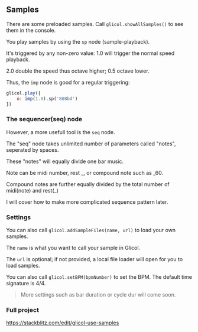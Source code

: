 ## Samples

There are some preloaded samples. Call `glicol.showAllSamples()` to see them in the console.

You play samples by using the `sp` node (sample-playback).

It's triggered by any non-zero value: 1.0 will trigger the normal speed playback. 

2.0 double the speed thus octave higher; 0.5 octave lower.

Thus, the `imp` node is good for a regular triggering:

```js
glicol.play({
    o: imp(1.0).sp('808bd')
})
```

### The sequencer(seq) node

However, a more usefull tool is the `seq` node.

The "seq" node takes unlimited number of parameters called "notes", seperated by spaces.

These "notes" will equally divide one bar music.

Note can be midi number, rest _, or compound note such as _60.

Compound notes are further equally divided by the total number of midi(note) and rest(_)

I will cover how to make more complicated sequence pattern later.

### Settings

You can also call `glicol.addSampleFiles(name, url)` to load your own samples.

The `name` is what you want to call your sample in Glicol.

The `url` is optional; if not provided, a local file loader will open for you to load samples.

You can also call `glicol.setBPM(bpmNumber)` to set the BPM. The default time signature is 4/4.

> More settings such as bar duration or cycle dur will come soon.

### Full project

https://stackblitz.com/edit/glicol-use-samples